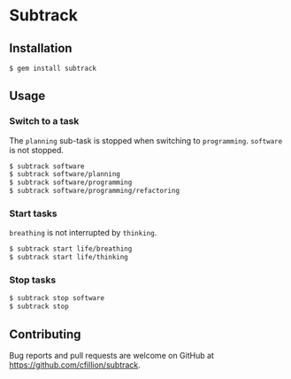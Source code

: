 # Subtrack

## Installation

```sh
$ gem install subtrack
```

## Usage

### Switch to a task

The `planning` sub-task is stopped when switching to `programming`.
`software` is not stopped.

```sh
$ subtrack software
$ subtrack software/planning
$ subtrack software/programming
$ subtrack software/programming/refactoring
```

### Start tasks

`breathing` is not interrupted by `thinking`.

```sh
$ subtrack start life/breathing
$ subtrack start life/thinking
```

### Stop tasks

```sh
$ subtrack stop software
$ subtrack stop
```

## Contributing

Bug reports and pull requests are welcome on GitHub at https://github.com/cfillion/subtrack.
